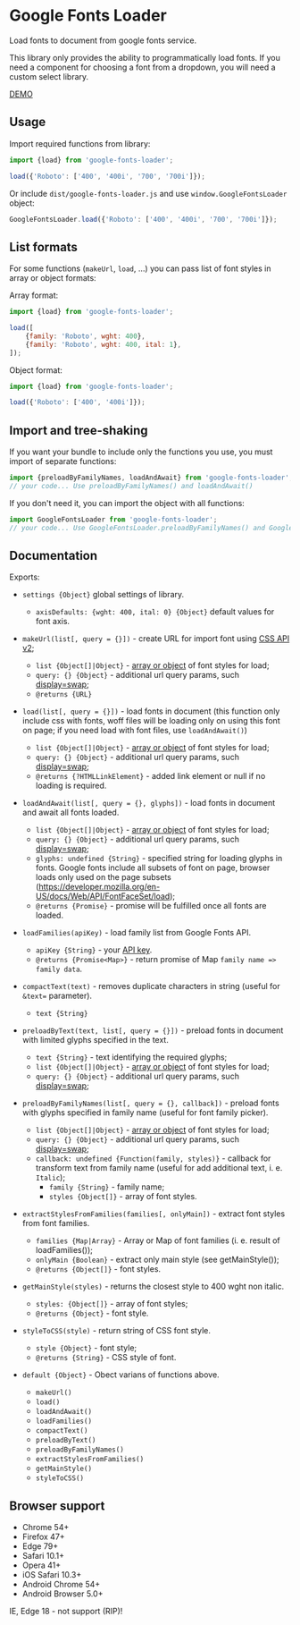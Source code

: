 # Google Fonts Loader

Load fonts to document from google fonts service.

This library only provides the ability to programmatically load fonts. If you need a component for choosing a font from a dropdown, you will need a custom select library.

[DEMO](https://paulzi.github.io/google-fonts-loader/index.html)

## Usage

Import required functions from library:

```javascript
import {load} from 'google-fonts-loader';

load({'Roboto': ['400', '400i', '700', '700i']});
```

Or include `dist/google-fonts-loader.js` and use `window.GoogleFontsLoader` object:

```javascript
GoogleFontsLoader.load({'Roboto': ['400', '400i', '700', '700i']});
```

## List formats

For some functions (`makeUrl`, `load`, ...) you can pass list of font styles in array or object formats:

Array format:

```javascript
import {load} from 'google-fonts-loader';

load([
    {family: 'Roboto', wght: 400},
    {family: 'Roboto', wght: 400, ital: 1},
]);
```

Object format:

```javascript
import {load} from 'google-fonts-loader';

load({'Roboto': ['400', '400i']});
```

## Import and tree-shaking

If you want your bundle to include only the functions you use, you must import of separate functions:

```javascript
import {preloadByFamilyNames, loadAndAwait} from 'google-fonts-loader';
// your code... Use preloadByFamilyNames() and loadAndAwait()
```

If you don't need it, you can import the object with all functions:

```javascript
import GoogleFontsLoader from 'google-fonts-loader';
// your code... Use GoogleFontsLoader.preloadByFamilyNames() and GoogleFontsLoader.loadAndAwait()
```

## Documentation

Exports:

- `settings {Object}` global settings of library.
    - `axisDefaults: {wght: 400, ital: 0} {Object}` default values for font axis.

- `makeUrl(list[, query = {}])` - create URL for import font using [CSS API v2](https://developers.google.com/fonts/docs/css2);
    - `list {Object[]|Object}` - [array or object](#List-formats) of font styles for load;
    - `query: {} {Object}` - additional url query params, such [display=swap](https://developers.google.com/fonts/docs/css2#use_font-display);
    - `@returns {URL}`

- `load(list[, query = {}])` - load fonts in document (this function only include css with fonts, woff files will be loading only on using this font on page; if you need load with font files, use `loadAndAwait()`)
    - `list {Object[]|Object}` - [array or object](#List-formats) of font styles for load;
    - `query: {} {Object}` - additional url query params, such [display=swap](https://developers.google.com/fonts/docs/css2#use_font-display);
    - `@returns {?HTMLLinkElement}` - added link element or null if no loading is required.

- `loadAndAwait(list[, query = {}, glyphs])` - load fonts in document and await all fonts loaded.
    - `list {Object[]|Object}` - [array or object](#List-formats) of font styles for load;
    - `query: {} {Object}` - additional url query params, such [display=swap](https://developers.google.com/fonts/docs/css2#use_font-display);
    - `glyphs: undefined {String}` - specified string for loading glyphs in fonts. Google fonts include all subsets of font on page, browser loads only used on the page subsets (https://developer.mozilla.org/en-US/docs/Web/API/FontFaceSet/load);
    - `@returns {Promise}` - promise will be fulfilled once all fonts are loaded.

- `loadFamilies(apiKey)` - load family list from Google Fonts API.
    - `apiKey {String}` - your [API key](https://developers.google.com/fonts/docs/developer_api#APIKey).
    - `@returns {Promise<Map>}` - return promise of Map `family name => family data`.

- `compactText(text)` - removes duplicate characters in string (useful for `&text=` parameter).
    - `text {String}`

- `preloadByText(text, list[, query = {}])` - preload fonts in document with limited glyphs specified in the text.
    - `text {String}` - text identifying the required glyphs;
    - `list {Object[]|Object}` - [array or object](#List-formats) of font styles for load;
    - `query: {} {Object}` - additional url query params, such [display=swap](https://developers.google.com/fonts/docs/css2#use_font-display);

- `preloadByFamilyNames(list[, query = {}, callback])` - preload fonts with glyphs specified in family name (useful for font family picker).
    - `list {Object[]|Object}` - [array or object](#List-formats) of font styles for load;
    - `query: {} {Object}` - additional url query params, such [display=swap](https://developers.google.com/fonts/docs/css2#use_font-display);
    - `callback: undefined {Function(family, styles)}` - callback for transform text from family name (useful for add additional text, i. e. `Italic`);
        - `family {String}` - family name;
        - `styles {Object[]}` - array of font styles.

- `extractStylesFromFamilies(families[, onlyMain])` - extract font styles from font families.
    - `families {Map|Array}` - Array or Map of font families (i. e. result of loadFamilies());
    - `onlyMain {Boolean}` - extract only main style (see getMainStyle());
    - `@returns {Object[]}` - font styles.

- `getMainStyle(styles)` - returns the closest style to 400 wght non italic.
    - `styles: {Object[]}` - array of font styles;
    - `@returns {Object}` - font style.

- `styleToCSS(style)` - return string of CSS font style.
    - `style {Object}` - font style;
    - `@returns {String}` - CSS style of font.

- `default {Object}` - Obect varians of functions above.
    - `makeUrl()`
    - `load()`
    - `loadAndAwait()`
    - `loadFamilies()`
    - `compactText()`
    - `preloadByText()`
    - `preloadByFamilyNames()`
    - `extractStylesFromFamilies()`
    - `getMainStyle()`
    - `styleToCSS()`

## Browser support

- Chrome 54+
- Firefox 47+
- Edge 79+
- Safari 10.1+
- Opera 41+
- iOS Safari 10.3+
- Android Chrome 54+
- Android Browser 5.0+

IE, Edge 18 - not support (RIP)!